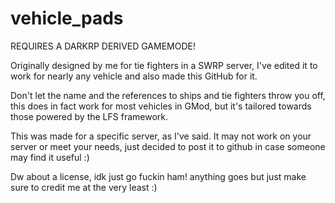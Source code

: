 # vehicle_pads

REQUIRES A DARKRP DERIVED GAMEMODE!


Originally designed by me for tie fighters in a SWRP server, I've edited it to work for nearly any vehicle and also made this GitHub for it.

Don't let the name and the references to ships and tie fighters throw you off, this does in fact work for most vehicles in GMod, but it's tailored towards those powered by the LFS framework.

This was made for a specific server, as I've said. It may not work on your server or meet your needs, just decided to post it to github in case someone may find it useful :)

Dw about a license, idk just go fuckin ham! anything goes but just make sure to credit me at the very least :)
